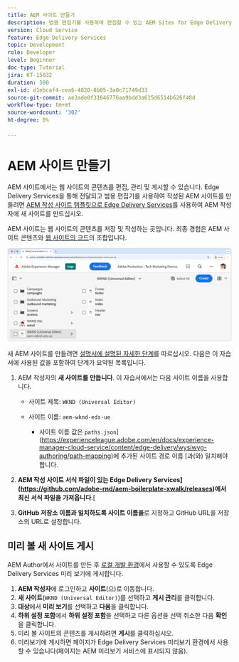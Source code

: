 ```yaml
---
title: AEM 사이트 만들기
description: 범용 편집기를 사용하여 편집할 수 있는 AEM Sites for Edge Delivery Services에서 사이트를 만듭니다.
version: Cloud Service
feature: Edge Delivery Services
topic: Development
role: Developer
level: Beginner
doc-type: Tutorial
jira: KT-15832
duration: 500
exl-id: d1ebcaf4-cea6-4820-8b05-3a0c71749d33
source-git-commit: ae3ade0f31846776aa9bdd3a615d6514b626f48d
workflow-type: tm+mt
source-wordcount: '302'
ht-degree: 0%

---
```


# AEM 사이트 만들기

AEM 사이트에서는 웹 사이트의 콘텐츠를 편집, 관리 및 게시할 수 있습니다. Edge Delivery Services을 통해 전달되고 범용 편집기를 사용하여 작성된 AEM 사이트를 만들려면 [AEM 작성 사이트 템플릿으로 Edge Delivery Services](https://github.com/adobe-rnd/aem-boilerplate-xwalk/releases)를 사용하여 AEM 작성자에 새 사이트를 만드십시오.

AEM 사이트는 웹 사이트의 콘텐츠를 저장 및 작성하는 곳입니다. 최종 경험은 AEM 사이트 콘텐츠와 [웹 사이트의 코드](./1-new-code-project.md)의 조합입니다.

![Edge Delivery Services 및 유니버설 편집기를 위한 새 AEM 사이트](./assets/2-new-aem-site/new-site.png)

새 AEM 사이트를 만들려면 [설명서에 설명된 자세한 단계](https://experienceleague.adobe.com/en/docs/experience-manager-cloud-service/content/edge-delivery/wysiwyg-authoring/edge-dev-getting-started#create-aem-site)를 따르십시오.  다음은 이 자습서에 사용된 값을 포함하여 단계가 요약된 목록입니다.
1. AEM 작성자의 **새 사이트를 만듭니다**. 이 자습서에서는 다음 사이트 이름을 사용합니다.
   * 사이트 제목: `WKND (Universal Editor)`
   * 사이트 이름: `aem-wknd-eds-ue`

      * 사이트 이름 값은 `paths.json`](https://experienceleague.adobe.com/en/docs/experience-manager-cloud-service/content/edge-delivery/wysiwyg-authoring/path-mapping)에 추가된 사이트 경로 이름 [과(와) 일치해야 합니다.

2. **AEM 작성 사이트 서식 파일이 있는 Edge Delivery Services](https://github.com/adobe-rnd/aem-boilerplate-xwalk/releases)에서 최신 서식 파일을 가져옵니다**.[
3. **GitHub 저장소 이름과 일치하도록 사이트 이름을**&#x200B;로 지정하고 GitHub URL을 저장소의 URL로 설정합니다.

## 미리 볼 새 사이트 게시

AEM Author에서 사이트를 만든 후 [로컬 개발 환경](./3-local-development-environment.md)에서 사용할 수 있도록 Edge Delivery Services 미리 보기에 게시합니다.

1. **AEM 작성자**&#x200B;에 로그인하고 **사이트**(으)로 이동합니다.
2. **새 사이트**(`WKND (Universal Editor)`)를 선택하고 **게시 관리**&#x200B;를 클릭합니다.
3. **대상**&#x200B;에서 **미리 보기**&#x200B;를 선택하고 **다음**&#x200B;을 클릭합니다.
4. **하위 설정 포함**&#x200B;에서 **하위 설정 포함**&#x200B;을 선택하고 다른 옵션을 선택 취소한 다음 **확인**&#x200B;을 클릭합니다.
5. 미리 볼 사이트의 콘텐츠를 게시하려면 **게시**&#x200B;를 클릭하십시오.
6. 미리보기에 게시하면 페이지가 Edge Delivery Services 미리보기 환경에서 사용할 수 있습니다(페이지는 AEM 미리보기 서비스에 표시되지 않음).
